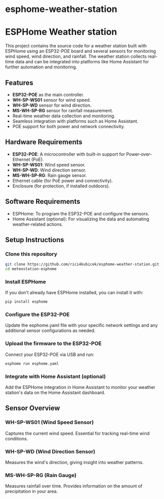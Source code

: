 # esphome-weather-station
# ESPHome Weather station
This project contains the source code for a weather station built with ESPHome using an ESP32-POE board and several sensors for monitoring wind speed, wind direction, and rainfall. The weather station collects real-time data and can be integrated into platforms like Home Assistant for further automation and monitoring.

## Features
* **ESP32-POE** as the main controller.
* **WH-SP-WS01** sensor for wind speed.
* **WH-SP-WD** sensor for wind direction.
* **MS-WH-SP-RG** sensor for rainfall measurement.
* Real-time weather data collection and monitoring.
* Seamless integration with platforms such as Home Assistant.
* POE support for both power and network connectivity.

## Hardware Requirements
* **ESP32-POE**: A microcontroller with built-in support for Power-over-Ethernet (PoE).
* **WH-SP-WS01**: Wind speed sensor.
* **WH-SP-WD**: Wind direction sensor.
* **MS-WH-SP-RG**: Rain gauge sensor.
* Ethernet cable (for PoE power and connectivity).
* Enclosure (for protection, if installed outdoors).

## Software Requirements
* ESPHome: To program the ESP32-POE and configure the sensors.
* Home Assistant (optional): For visualizing the data and automating weather-related actions.

## Setup Instructions
### Clone this repository

``` bash
git clone https://github.com/rici4kubicek/esphome-weather-station.git
cd meteostation-esphome
```

### Install ESPHome
If you don't already have ESPHome installed, you can install it with:

``` bash
pip install esphome
```

### Configure the ESP32-POE
Update the esphome.yaml file with your specific network settings and any additional sensor configurations as needed.

### Upload the firmware to the ESP32-POE
Connect your ESP32-POE via USB and run:

```bash
esphome run esphome.yaml
```

### Integrate with Home Assistant (optional)
Add the ESPHome integration in Home Assistant to monitor your weather station's data on the Home Assistant dashboard.

## Sensor Overview
### WH-SP-WS01 (Wind Speed Sensor)
Captures the current wind speed. Essential for tracking real-time wind conditions.

### WH-SP-WD (Wind Direction Sensor)
Measures the wind's direction, giving insight into weather patterns.

### MS-WH-SP-RG (Rain Gauge)
Measures rainfall over time. Provides information on the amount of precipitation in your area.
